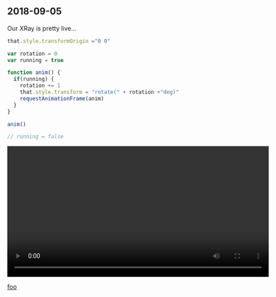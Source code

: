 ## 2018-09-05

Our XRay is pretty live...


```javascript
that.style.transformOrigin ="0 0"

var rotation = 0
var running = true

function anim() {
  if(running) {    
    rotation += 1
    that.style.transform = "rotate(" + rotation +"deg)"
    requestAnimationFrame(anim)
  }
}

anim()

// running = false

```

<video width="600" autoplay controls>
  <source src="xray_rotation.mp4" type="video/mp4">
</video>

[foo](foo.txt)